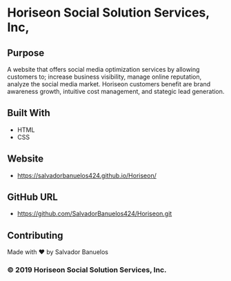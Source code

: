 # Horiseon Social Solution Services, Inc,

## Purpose
A website that offers social media optimization services by allowing customers to; increase business visibility, manage online reputation, analyze the social media market.  Horiseon customers benefit are brand awareness growth, intuitive cost management, and stategic lead generation.   

## Built With
* HTML
* CSS

## Website
* https://salvadorbanuelos424.github.io/Horiseon/

## GitHub URL
* https://github.com/SalvadorBanuelos424/Horiseon.git

## Contributing
Made with ❤️ by Salvador Banuelos

### © 2019 Horiseon Social Solution Services, Inc.